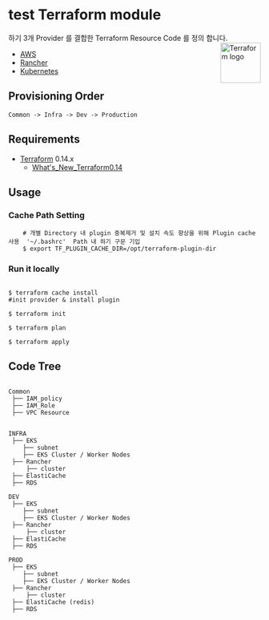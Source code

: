 # test Terraform module

하기 3개 Provider 를 결합한 Terraform Resource Code 를 정의 합니다. <a href="https://terraform.io">
    <img src="https://cdn.rawgit.com/hashicorp/terraform-website/master/content/source/assets/images/logo-hashicorp.svg" alt="Terraform logo" title="Terrafpr," align="right" height="80" />
</a>


* [AWS](https://registry.terraform.io/providers/hashicorp/aws/latest/docs)  
* [Rancher](https://registry.terraform.io/providers/rancher/rancher2/latest/docs)
* [Kubernetes](https://registry.terraform.io/providers/hashicorp/kubernetes/latest/docs)

## Provisioning Order

```
Common -> Infra -> Dev -> Production 
```


## Requirements
-	[Terraform](https://www.terraform.io/downloads.html) 0.14.x
    - [What's_New_Terraform0.14](https://www.hashicorp.com/blog/announcing-hashicorp-terraform-0-14-general-availability) 

## Usage

### Cache Path Setting

``` shell
    # 개별 Directory 내 plugin 중복제거 및 설치 속도 향상을 위해 Plugin cache 사용  '~/.bashrc'  Path 내 하기 구문 기입
    $ export TF_PLUGIN_CACHE_DIR=/opt/terraform-plugin-dir
```

### Run it locally

```shell

$ terraform cache install
#init provider & install plugin

$ terraform init

$ terraform plan

$ terraform apply
 ```

## Code Tree
``` 

Common
 ├── IAM_policy
 ├── IAM_Role
 ├── VPC Resource
 

INFRA
 ├── EKS
    ├── subnet
    ├── EKS Cluster / Worker Nodes 
 ├── Rancher
     ├── cluster
 ├── ElastiCache
 ├── RDS

DEV
 ├── EKS
    ├── subnet
    ├── EKS Cluster / Worker Nodes 
 ├── Rancher
     ├── cluster
 ├── ElastiCache
 ├── RDS

PROD
 ├── EKS
    ├── subnet
    ├── EKS Cluster / Worker Nodes 
 ├── Rancher
     ├── cluster
 ├── ElastiCache (redis)
 ├── RDS

```


